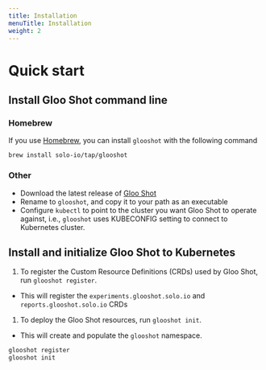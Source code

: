 ```yaml
---
title: Installation
menuTitle: Installation
weight: 2
---
```


# Quick start

## Install Gloo Shot command line

### Homebrew

If you use [Homebrew](https://brew.sh), you can install `glooshot` with the following command

```shell
brew install solo-io/tap/glooshot
```

### Other

- Download the latest release of [Gloo Shot](https://github.com/solo-io/glooshot/releases)
- Rename to `glooshot`, and copy it to your path as an executable
- Configure `kubectl` to point to the cluster you want Gloo Shot to operate against, i.e., `glooshot` uses
KUBECONFIG setting to connect to Kubernetes cluster.

## Install and initialize Gloo Shot to Kubernetes

1. To register the Custom Resource Definitions (CRDs) used by Gloo Shot, run `glooshot register`.
  - This will register the `experiments.glooshot.solo.io` and `reports.glooshot.solo.io` CRDs
1. To deploy the Gloo Shot resources, run `glooshot init`.
  - This will create and populate the `glooshot` namespace.

```bash
glooshot register
glooshot init
```

